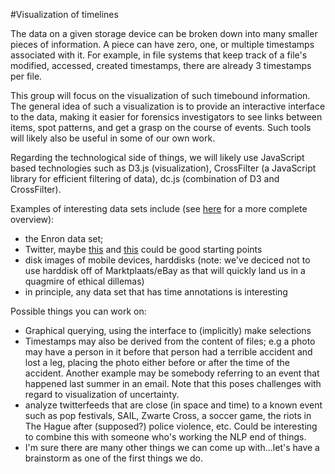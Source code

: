 #Visualization of timelines

The data on a given storage device can be broken down into many smaller pieces of information. A piece can have zero, one, or multiple timestamps associated with it. For example, in file systems that keep track of a file's modified, accessed, created timestamps, there are already 3 timestamps per file. 

This group will focus on the visualization of such timebound information. The general idea of such a visualization is to provide an interactive interface to the data, making it easier for forensics investigators to see links between items, spot patterns, and get a grasp on the course of events. Such tools will likely also be useful in some of our own work. 

Regarding the technological side of things, we will likely use JavaScript based technologies such as D3.js (visualization), CrossFilter (a JavaScript library for efficient filtering of data), dc.js (combination of D3 and CrossFilter). 

Examples of interesting data sets include (see [here](https://github.com/NLeSC/Sherlock/blob/master/Datasets.md) for a more complete overview):
- the Enron data set;
- Twitter, maybe [this](http://knightlab.northwestern.edu/2014/03/15/a-beginners-guide-to-collecting-twitter-data-and-a-bit-of-web-scraping/) and [this](http://www.crummy.com/software/BeautifulSoup/) could be good starting points
- disk images of mobile devices, harddisks (note: we've deciced not to use harddisk off of Marktplaats/eBay as that will quickly land us in a quagmire of ethical dillemas)
- in principle, any data set that has time annotations is interesting

Possible things you can work on:
- Graphical querying, using the interface to (implicitly) make selections 
- Timestamps may also be derived from the content of files; e.g a photo may have a person in it before that person had a terrible accident and lost a leg, placing the photo either before or after the time of the accident. Another example may be somebody referring to an event that happened last summer in an email. Note that this poses challenges with regard to visualization of uncertainty. 
- analyze twitterfeeds that are close (in space and time) to a known event such as pop festivals, SAIL, Zwarte Cross, a soccer game, the riots in The Hague after (supposed?) police violence, etc. Could be interesting to combine this with someone who's working the NLP end of things.
- I'm sure there are many other things we can come up with...let's have a brainstorm as one of the first things we do.
